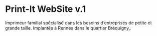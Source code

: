 
# Print-It WebSite v.1

Imprimeur familial spécialisé dans les besoins d’entreprises de petite et grande taille. Implantés à Rennes dans le quartier Bréquigny,.

